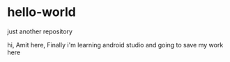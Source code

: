 # hello-world
just another repository

hi,
Amit here,
Finally i'm learning android studio and going to save my work here

